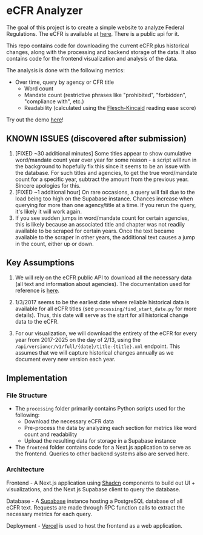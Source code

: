 
# eCFR Analyzer

The goal of this project is to create a simple website to analyze Federal Regulations. The eCFR is available at [here](https://www.ecfr.gov/). There is a public api for it.

This repo contains code for downloading the current eCFR plus historical changes, along with the processing and backend storage of the data. It also contains code for the frontend visualization and analysis of the data.

The analysis is done with the following metrics:

- Over time, query by agency or CFR title
	- Word count
	- Mandate count (restrictive phrases like "prohibited", "forbidden", "compliance with", etc.)
	- Readability (calculated using the [Flesch-Kincaid](https://en.wikipedia.org/wiki/Flesch%E2%80%93Kincaid_readability_tests) reading ease score)

Try out the demo [here](https://ecfr-analyzer-one.vercel.app/)!

## KNOWN ISSUES (discovered after submission)
1. [FIXED ~30 additional minutes] Some titles appear to show cumulative word/mandate count year over year for some reason - a script will run in the background to hopefully fix this since it seems to be an issue with the database. For such titles and agencies, to get the true word/mandate count for a specific year, subtract the amount from the previous year. Sincere apologies for this.
2. [FIXED ~1 additional hour] On rare occasions, a query will fail due to the load being too high on the Supabase instance. Chances increase when querying for more than one agency/title at a time. If you rerun the query, it's likely it will work again.
3. If you see sudden jumps in word/mandate count for certain agencies, this is likely because an associated title and chapter was not readily available to be scraped for certain years. Once the text became available to the scraper in other years, the additional text causes a jump in the count, either up or down.

## Key Assumptions

1. We will rely on the eCFR public API to download all the necessary data (all text and information about agencies). The documentation used for reference is [here](https://www.ecfr.gov/developers/documentation/api/v1#/).

2. 1/3/2017 seems to be the earliest date where reliable historical data is available for all eCFR titles (see `processing/find_start_date.py` for more details). Thus, this date will serve as the start for all historical change data to the eCFR.

3. For our visualization, we will download the entirety of the eCFR for every year from 2017-2025 on the day of 2/13, using the `/api/versioner/v1/full/{date}/title-{title}.xml` endpoint. This assumes that we will capture historical changes annually as we document every new version each year.

## Implementation

### File Structure

- The `processing` folder primarily contains Python scripts used for the following:
	- Download the necessary eCFR data
	- Pre-process the data by analyzing each section for metrics like word count and readability
	- Upload the resulting data for storage in a Supabase instance
- The `frontend` folder contains code for a Next.js application to serve as the frontend. Queries to other backend systems also are served here.

### Architecture

Frontend - 
A Next.js application using [Shadcn](https://ui.shadcn.com/) components to build out UI + visualizations, and the Next.js Supabase client to query the database. 

Database - 
A [Supabase](https://supabase.com/) instance hosting a PostgreSQL database of all eCFR text. Requests are made through RPC function calls to extract the necessary metrics for each query.

Deployment -
[Vercel](https://vercel.com/) is used to host the frontend as a web application.
